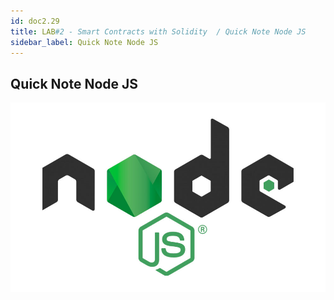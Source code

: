 ```yaml
---
id: doc2.29
title: LAB#2 - Smart Contracts with Solidity  / Quick Note Node JS
sidebar_label: Quick Note Node JS
---
```


## Quick Note Node JS



[![alt text](.\assets\Imagem29_1.jpg)](https://nodejs.org/en/)


